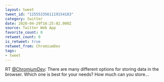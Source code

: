 ```yaml
---
layout: tweet
tweet_id: "1255533561119154183"
category: twitter
date: 2020-04-29T16:25:02.000Z
source: Twitter Web App
favorite_count: 0
retweet_count: 0
is_retweet: true
retweet_from: ChromiumDev
tags:
- tweet
---
```


RT [@ChromiumDev](https://twitter.com/@ChromiumDev): There are many different options for storing data in the browser. Which one is best for your needs? How much can you store…
